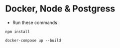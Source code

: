 # Docker, Node & Postgress

- Run these commands :
```
npm install 
```
```
docker-compose up --build
```
